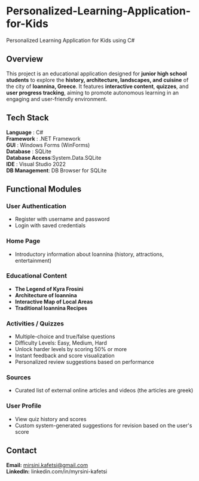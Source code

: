 # Personalized-Learning-Application-for-Kids
Personalized Learning Application for Kids using C#

## Overview
This project is an educational application designed for **junior high school students** to explore the **history, architecture, landscapes, and cuisine** of the city of **Ioannina, Greece**. It features **interactive content**, **quizzes**, and **user progress tracking**, aiming to promote autonomous learning in an engaging and user-friendly environment.

## Tech Stack
 **Language** :  C#                                       
 **Framework** : .NET Framework                          
 **GUI** : Windows Forms (WinForms)                
 **Database** : SQLite                                  
 **Database Access**:System.Data.SQLite                       
 **IDE**  : Visual Studio 2022                       
 **DB Management**: DB Browser for SQLite                    

##  Functional Modules
### User Authentication
- Register with username and password
- Login with saved credentials
### Home Page
- Introductory information about Ioannina (history, attractions, entertainment)
### Educational Content
- **The Legend of Kyra Frosini**
- **Architecture of Ioannina**
- **Interactive Map of Local Areas**
- **Traditional Ioannina Recipes**
### Activities / Quizzes
- Multiple-choice and true/false questions
- Difficulty Levels: Easy, Medium, Hard
- Unlock harder levels by scoring 50% or more
- Instant feedback and score visualization
- Personalized review suggestions based on performance
### Sources
- Curated list of external online articles and videos (the articles are greek)
### User Profile
- View quiz history and scores
- Custom system-generated suggestions for revision based on the user's score

## Contact  
**Email:** mirsini.kafetsi@gmail.com  
**LinkedIn:** linkedin.com/in/myrsini-kafetsi


